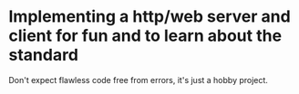 # Implementing a http/web server and client for fun and to learn about the standard

Don't expect flawless code free from errors, it's just a hobby project.
